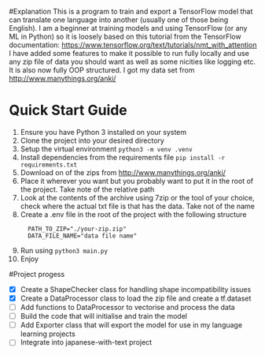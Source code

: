 #Explanation
This is a program to train and export a TensorFlow model that can translate one language into another (usually one of those being English). 
I am a beginner at training models and using TensorFlow (or any ML in Python) so it is loosely based on this tutorial from the TensorFlow documentation: https://www.tensorflow.org/text/tutorials/nmt_with_attention
I have added some features to make it possible to run fully locally and use any zip file of data you should want as well as some nicities like logging etc. It is also now fully OOP structured.
I got my data set from http://www.manythings.org/anki/

# Quick Start Guide
1. Ensure you have Python 3 installed on your system
2. Clone the project into your desired directory
3. Setup the virtual environment `python3 -m venv .venv`
4. Install dependencies from the requirements file `pip install -r requirements.txt`
5. Download on of the zips from http://www.manythings.org/anki/
6. Place it wherever you want but you probably want to put it in the root of the project. Take note of the relative path
7. Look at the contents of the archive using 7zip or the tool of your choice, check where the actual txt file is that has the data. Take not of the name
8. Create a .env file in the root of the project with the following structure
   ```
     PATH_TO_ZIP="./your-zip.zip"
     DATA_FILE_NAME="data file name"
   ```
9. Run using `python3 main.py`
10. Enjoy

#Project progess
- [x] Create a ShapeChecker class for handling shape incompatibility issues
- [x] Create a DataProcessor class to load the zip file and create a tf.dataset
- [ ] Add functions to DataProcessor to vectorise and process the data
- [ ] Build the code that will initialise and train the model
- [ ] Add Exporter class that will export the model for use in my language learning projects
- [ ] Integrate into japanese-with-text project 

